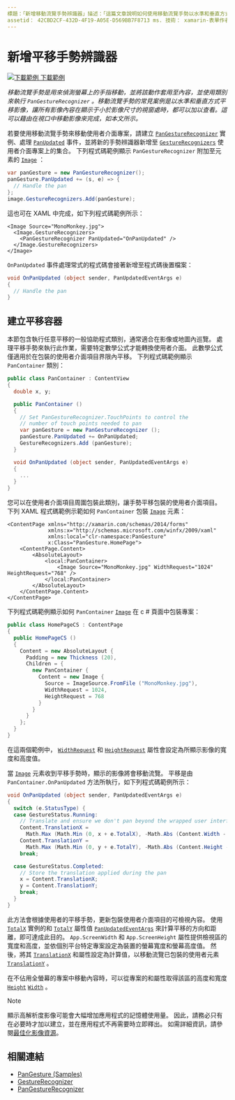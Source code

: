 ```yaml
---
標題：「新增移動流覽手勢辨識器」描述：「這篇文章說明如何使用移動流覽手勢以水準和垂直方式移動影像，讓所有影像內容都能在顯示于小於影像尺寸的視窗處時查看。」
assetid： 42CBD2CF-432D-4F19-A05E-D569BB7F8713 ms. 技術： xamarin-表單作者： davidbritch ms. author： dabritch ms. 日期：01/21/2016 否-loc： [ Xamarin.Forms ， Xamarin.Essentials ]
---
```


# <a name="adding-a-pan-gesture-recognizer"></a>新增平移手勢辨識器

[![下載範例 ](~/media/shared/download.png) 下載範例](https://docs.microsoft.com/samples/xamarin/xamarin-forms-samples/workingwithgestures-pangesture)

_移動流覽手勢是用來偵測螢幕上的手指移動，並將該動作套用至內容，並使用類別來執行 `PanGestureRecognizer` 。移動流覽手勢的常見案例是以水準和垂直方式平移影像，讓所有影像內容在顯示于小於影像尺寸的視窗處時，都可以加以查看。這可以藉由在視口中移動影像來完成，如本文所示。_

若要使用移動流覽手勢來移動使用者介面專案，請建立 [`PanGestureRecognizer`](xref:Xamarin.Forms.PanGestureRecognizer) 實例、處理 [`PanUpdated`](xref:Xamarin.Forms.PanGestureRecognizer.PanUpdated) 事件，並將新的手勢辨識器新增至 [`GestureRecognizers`](xref:Xamarin.Forms.View.GestureRecognizers) 使用者介面專案上的集合。 下列程式碼範例顯示 `PanGestureRecognizer` 附加至元素的 [`Image`](xref:Xamarin.Forms.Image) ：

```csharp
var panGesture = new PanGestureRecognizer();
panGesture.PanUpdated += (s, e) => {
  // Handle the pan
};
image.GestureRecognizers.Add(panGesture);
```

這也可在 XAML 中完成，如下列程式碼範例所示：

```xaml
<Image Source="MonoMonkey.jpg">
  <Image.GestureRecognizers>
    <PanGestureRecognizer PanUpdated="OnPanUpdated" />
  </Image.GestureRecognizers>
</Image>
```

`OnPanUpdated` 事件處理常式的程式碼會接著新增至程式碼後置檔案：

```csharp
void OnPanUpdated (object sender, PanUpdatedEventArgs e)
{
  // Handle the pan
}
```

## <a name="creating-a-pan-container"></a>建立平移容器

本節包含執行任意平移的一般協助程式類別，通常適合在影像或地圖內巡覽。 處理平移手勢來執行此作業，需要特定數學公式才能轉換使用者介面。 此數學公式僅適用於在包裝的使用者介面項目界限內平移。 下列程式碼範例顯示 `PanContainer` 類別：

```csharp
public class PanContainer : ContentView
{
  double x, y;

  public PanContainer ()
  {
    // Set PanGestureRecognizer.TouchPoints to control the
    // number of touch points needed to pan
    var panGesture = new PanGestureRecognizer ();
    panGesture.PanUpdated += OnPanUpdated;
    GestureRecognizers.Add (panGesture);
  }

  void OnPanUpdated (object sender, PanUpdatedEventArgs e)
  {
    ...
  }
}
```

您可以在使用者介面項目周圍包裝此類別，讓手勢平移包裝的使用者介面項目。 下列 XAML 程式碼範例示範如何 `PanContainer` 包裝 [`Image`](xref:Xamarin.Forms.Image) 元素：

```xaml
<ContentPage xmlns="http://xamarin.com/schemas/2014/forms"
             xmlns:x="http://schemas.microsoft.com/winfx/2009/xaml"
             xmlns:local="clr-namespace:PanGesture"
             x:Class="PanGesture.HomePage">
    <ContentPage.Content>
        <AbsoluteLayout>
            <local:PanContainer>
                <Image Source="MonoMonkey.jpg" WidthRequest="1024" HeightRequest="768" />
            </local:PanContainer>
        </AbsoluteLayout>
    </ContentPage.Content>
</ContentPage>
```

下列程式碼範例顯示如何 `PanContainer` [`Image`](xref:Xamarin.Forms.Image) 在 c # 頁面中包裝專案：

```csharp
public class HomePageCS : ContentPage
{
  public HomePageCS ()
  {
    Content = new AbsoluteLayout {
      Padding = new Thickness (20),
      Children = {
        new PanContainer {
          Content = new Image {
            Source = ImageSource.FromFile ("MonoMonkey.jpg"),
            WidthRequest = 1024,
            HeightRequest = 768
          }
        }
      }
    };
  }
}
```

在這兩個範例中， [`WidthRequest`](xref:Xamarin.Forms.VisualElement.WidthRequest) 和 [`HeightRequest`](xref:Xamarin.Forms.VisualElement.HeightRequest) 屬性會設定為所顯示影像的寬度和高度值。

當 [`Image`](xref:Xamarin.Forms.Image) 元素收到平移手勢時，顯示的影像將會移動流覽。 平移是由 `PanContainer.OnPanUpdated` 方法所執行，如下列程式碼範例所示：

```csharp
void OnPanUpdated (object sender, PanUpdatedEventArgs e)
{
  switch (e.StatusType) {
  case GestureStatus.Running:
    // Translate and ensure we don't pan beyond the wrapped user interface element bounds.
    Content.TranslationX =
      Math.Max (Math.Min (0, x + e.TotalX), -Math.Abs (Content.Width - App.ScreenWidth));
    Content.TranslationY =
      Math.Max (Math.Min (0, y + e.TotalY), -Math.Abs (Content.Height - App.ScreenHeight));
    break;

  case GestureStatus.Completed:
    // Store the translation applied during the pan
    x = Content.TranslationX;
    y = Content.TranslationY;
    break;
  }
}
```

此方法會根據使用者的平移手勢，更新包裝使用者介面項目的可檢視內容。 使用 [`TotalX`](xref:Xamarin.Forms.PanUpdatedEventArgs.TotalX) 實例的和 [`TotalY`](xref:Xamarin.Forms.PanUpdatedEventArgs.TotalY) 屬性值 [`PanUpdatedEventArgs`](xref:Xamarin.Forms.PanUpdatedEventArgs) 來計算平移的方向和距離，即可達成此目的。 `App.ScreenWidth` 和 `App.ScreenHeight` 屬性提供檢視區的寬度和高度，並依個別平台特定專案設定為裝置的螢幕寬度和螢幕高度值。 然後，將其 [`TranslationX`](xref:Xamarin.Forms.VisualElement.TranslationX) 和屬性設定為計算值，以移動流覽已包裝的使用者元素 [`TranslationY`](xref:Xamarin.Forms.VisualElement.TranslationY) 。

在不佔用全螢幕的專案中移動內容時，可以從專案的和屬性取得該區的高度和寬度 [`Height`](xref:Xamarin.Forms.VisualElement.Height) [`Width`](xref:Xamarin.Forms.VisualElement.Width) 。

> [!NOTE]
> 顯示高解析度影像可能會大幅增加應用程式的記憶體使用量。 因此，請務必只有在必要時才加以建立，並在應用程式不再需要時立即釋出。 如需詳細資訊，請參閱[最佳化影像資源](~/xamarin-forms/deploy-test/performance.md#optimize-image-resources)。

## <a name="related-links"></a>相關連結

- [PanGesture (Samples)](https://docs.microsoft.com/samples/xamarin/xamarin-forms-samples/workingwithgestures-pangesture)
- [GestureRecognizer](xref:Xamarin.Forms.GestureRecognizer)
- [PanGestureRecognizer](xref:Xamarin.Forms.PanGestureRecognizer)
